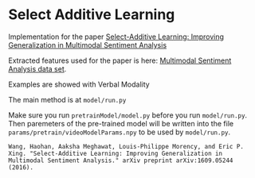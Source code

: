 # Select Additive Learning
Implementation for the paper [Select-Additive Learning: Improving Generalization in Multimodal Sentiment Analysis](https://arxiv.org/abs/1609.05244)

Extracted features used for the paper is here: [Multimodal Sentiment Analysis data set](http://www.cs.cmu.edu/~haohanw/SAL.html). 

Examples are showed with Verbal Modality

The main method is at `model/run.py`

Make sure you run `pretrainModel/model.py` before you run `model/run.py`. Then paremeters of the pre-trained model will be written into the file `params/pretrain/videoModelParams.npy` to be used by `model/run.py`.

    Wang, Haohan, Aaksha Meghawat, Louis-Philippe Morency, and Eric P. Xing. "Select-Additive Learning: Improving Generalization in Multimodal Sentiment Analysis." arXiv preprint arXiv:1609.05244 (2016).
